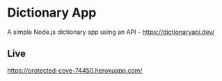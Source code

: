 # Dictionary App
A simple Node.js dictionary app using an API - https://dictionaryapi.dev/

## Live
https://protected-cove-74450.herokuapp.com/
